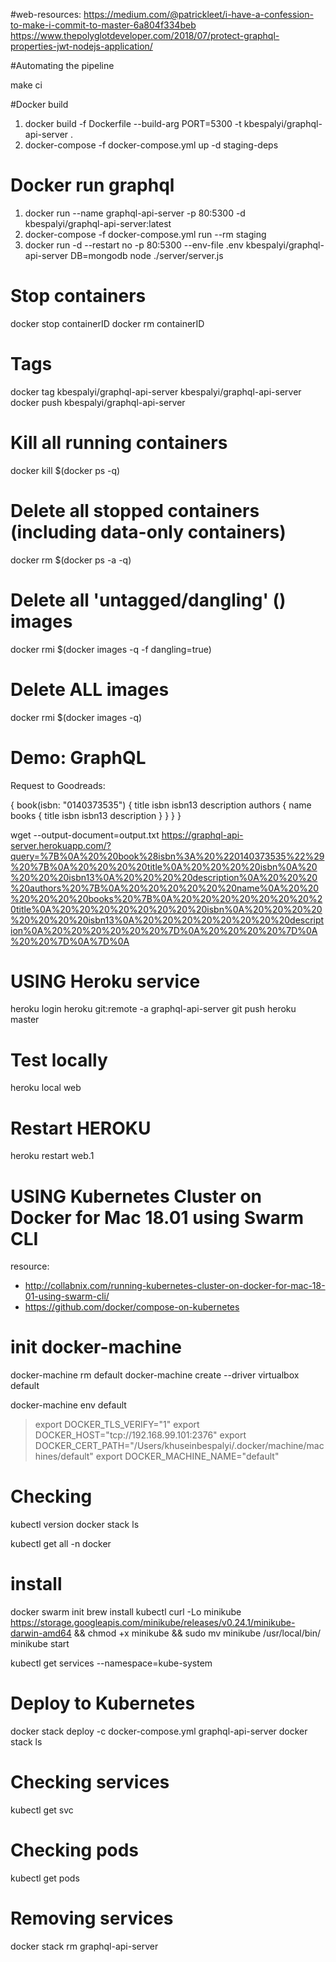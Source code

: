 #web-resources:
 https://medium.com/@patrickleet/i-have-a-confession-to-make-i-commit-to-master-6a804f334beb
 https://www.thepolyglotdeveloper.com/2018/07/protect-graphql-properties-jwt-nodejs-application/

#Automating the pipeline
  
make ci

#Docker build

1) docker build -f Dockerfile --build-arg PORT=5300 -t kbespalyi/graphql-api-server .
2) docker-compose -f docker-compose.yml up -d staging-deps

# Docker run graphql

1) docker run --name graphql-api-server -p 80:5300 -d kbespalyi/graphql-api-server:latest
2) docker-compose -f docker-compose.yml run --rm staging
3) docker run -d --restart no -p 80:5300 --env-file .env kbespalyi/graphql-api-server DB=mongodb node ./server/server.js

# Stop containers
docker stop containerID
docker rm containerID

# Tags
docker tag kbespalyi/graphql-api-server kbespalyi/graphql-api-server
docker push kbespalyi/graphql-api-server



# Kill all running containers
docker kill $(docker ps -q)
# Delete all stopped containers (including data-only containers)
docker rm $(docker ps -a -q)
# Delete all 'untagged/dangling' (<none>) images
docker rmi $(docker images -q -f dangling=true)
# Delete ALL images
docker rmi $(docker images -q)

# Demo: GraphQL

Request to Goodreads:

{
  book(isbn: "0140373535") {
    title
    isbn
    isbn13
    description
    authors {
      name
      books {
        title
        isbn
        isbn13
        description
      }
    }
  }
}

wget  --output-document=output.txt https://graphql-api-server.herokuapp.com/?query=%7B%0A%20%20book%28isbn%3A%20%220140373535%22%29%20%7B%0A%20%20%20%20title%0A%20%20%20%20isbn%0A%20%20%20%20isbn13%0A%20%20%20%20description%0A%20%20%20%20authors%20%7B%0A%20%20%20%20%20%20name%0A%20%20%20%20%20%20books%20%7B%0A%20%20%20%20%20%20%20%20title%0A%20%20%20%20%20%20%20%20isbn%0A%20%20%20%20%20%20%20%20isbn13%0A%20%20%20%20%20%20%20%20description%0A%20%20%20%20%20%20%7D%0A%20%20%20%20%7D%0A%20%20%7D%0A%7D%0A


# USING Heroku service

heroku login
heroku git:remote -a graphql-api-server
git push heroku master

# Test locally
heroku local web

# Restart HEROKU
heroku restart web.1



# USING Kubernetes Cluster on Docker for Mac 18.01 using Swarm CLI
resource:
- http://collabnix.com/running-kubernetes-cluster-on-docker-for-mac-18-01-using-swarm-cli/
- https://github.com/docker/compose-on-kubernetes

# init docker-machine
docker-machine rm default
docker-machine create --driver virtualbox default

docker-machine env default
> export DOCKER_TLS_VERIFY="1"
> export DOCKER_HOST="tcp://192.168.99.101:2376"
> export DOCKER_CERT_PATH="/Users/khuseinbespalyi/.docker/machine/machines/default"
> export DOCKER_MACHINE_NAME="default"

# Checking
kubectl version
docker stack ls

kubectl get all -n docker

# install
docker swarm init
brew install kubectl
curl -Lo minikube https://storage.googleapis.com/minikube/releases/v0.24.1/minikube-darwin-amd64 && chmod +x minikube && sudo mv minikube /usr/local/bin/
minikube start

kubectl get services --namespace=kube-system

# Deploy to Kubernetes
docker stack deploy -c docker-compose.yml graphql-api-server
docker stack ls

# Checking services
kubectl get svc

# Checking pods
kubectl get pods

# Removing services
docker stack rm graphql-api-server
